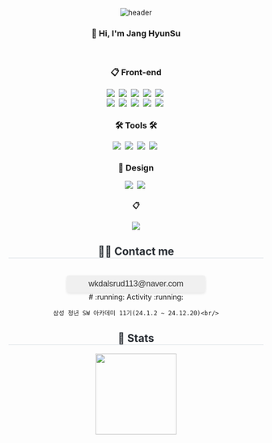 <div align="center"> 

  ![header](https://capsule-render.vercel.app/api?type=cylinder&color=000000&height=150&section=header&text=baek-yak&fontColor=ffffff&fontSize=70&animation=fadeIn&fontAlignY=55&desc=%20&descAlignY=62&descAlign=62)
    
  ###  :wave: Hi, I'm Jang HyunSu
  <br/>

    
  ### :clipboard: Front-end 
  <div align="center">
    <img src="https://img.shields.io/badge/react-20232a.svg?style=for-the-badge&logo=react&logoColor=61DAFB" />&nbsp
    <img src="https://img.shields.io/badge/vue3-%2335495e.svg?style=for-the-badge&logo=vue.js&logoColor=4FC08D" />&nbsp
    <img src="https://img.shields.io/badge/Next-black?style=for-the-badge&logo=next.js&logoColor=white" />&nbsp
    <img src="https://img.shields.io/badge/redux-%23593d88.svg?style=for-the-badge&logo=redux&logoColor=white" />&nbsp
    <img src="https://img.shields.io/badge/React%20Native-20232a.svg?style=for-the-badge&logo=react&logoColor=61DAFB" />&nbsp
  </div>
  <div>
    <img src="https://img.shields.io/badge/javascript-F7DF1E.svg?style=for-the-badge&logo=javascript&logoColor=20232a" />&nbsp
    <img src="https://img.shields.io/badge/typescript-3178C6.svg?style=for-the-badge&logo=typescript&logoColor=white" />&nbsp
    <img src="https://img.shields.io/badge/html5-E34F26.svg?style=for-the-badge&logo=html5&logoColor=white" />&nbsp
    <img src="https://img.shields.io/badge/css3-1572B6.svg?style=for-the-badge&logo=css3&logoColor=white" />&nbsp
    <img src="https://img.shields.io/badge/scss-CC6699.svg?style=for-the-badge&logo=sass&logoColor=white" />&nbsp
  </div>

  <h3 align="center">🛠 Tools 🛠</h3>
  <div align="center">
    <img src="https://img.shields.io/badge/git-F05033.svg?style=for-the-badge&logo=git&logoColor=white" />&nbsp
    <img src="https://img.shields.io/badge/github-181717.svg?style=for-the-badge&logo=github&logoColor=white" />&nbsp
    <img src="https://img.shields.io/badge/Notion-F3F3F3.svg?style=for-the-badge&logo=notion&logoColor=black" />&nbsp
    <img src="https://img.shields.io/badge/Jira-0052CC?style=for-the-badge&logo=Jira&logoColor=white" />&nbsp;
  </div>
  
  <h3 align="center">🎨 Design</h3>
  <div align="center">
    <img src="https://img.shields.io/badge/figma-F24E1E.svg?style=for-the-badge&logo=figma&logoColor=white" />&nbsp
    <img src="https://img.shields.io/badge/canva-00C4CC.svg?style=for-the-badge&logo=canva&logoColor=white" />&nbsp
  </div>

  ####  :clipboard:  
  <img src="https://img.shields.io/badge/Python-007396?style=for-the-badge&logo=python&logoColor=white">

  <div align="center">
    <h2 style="border-bottom: 1px solid #d8dee4; color: #282d33;"> 
      🧑‍💻 Contact me 
    </h2> <br>
    <div style="font-size: 16px; color: #333; font-family: Arial, sans-serif; background-color: #f0f0f0; padding: 8px 12px; border-radius: 5px; box-shadow: 0 2px 5px rgba(0, 0, 0, 0.1); max-width: 250px; word-wrap: break-word; text-align: center;">
      wkdalsrud113@naver.com
    </div>
  </div>

  <div>
    # :running: Activity :running:
    
    삼성 청년 SW 아카데미 11기(24.1.2 ~ 24.12.20)<br/>
  </div>
  <div align="center"> 
    <h2 style="border-bottom: 1px solid #d8dee4; color: #282d33;"> 🏅 Stats </h2> 
    <div align="center"> 
        <img src="https://github-readme-stats.vercel.app/api?username=baek-yak&bg_color=180,000000,&title_color=000000&text_color=000000" style="height: 160px;"/> 
    </div> 
</div>
